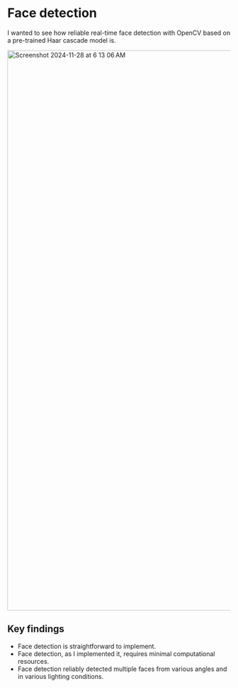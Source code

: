 # Face detection
I wanted to see how reliable real-time face detection with OpenCV based on a pre-trained Haar cascade model is.

<img width="1261" alt="Screenshot 2024-11-28 at 6 13 06 AM" src="https://github.com/user-attachments/assets/4be1d2f7-75c4-4949-bb1d-2e2cb8cf09d3">

## Key findings
* Face detection is straightforward to implement.
* Face detection, as I implemented it, requires minimal computational resources.
* Face detection reliably detected multiple faces from various angles and in various lighting conditions.
